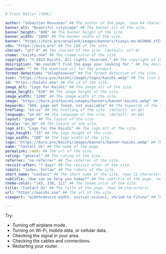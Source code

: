 ```yaml
---

# Front Matter (YAML)

author: "Sebastien Rousseau" ## The author of the page. (max 64 characters)
banner_alt: "Beautiful cityscape" ## The banner alt of the site.
banner_height: "600" ## The banner height of the site.
banner_width: "1000" ## The banner width of the site.
banner: "https://kura.pro/unsplash/images/banners/tianyi-ma-WiONHd_zYI4-unsplash.jpg" ## The banner of the site.
cdn: "https://kura.pro" ## The CDN of the site.
charset: "utf-8" ## The charset of the site. (default: utf-8)
cname: "kaishi.one" ## The cname value of the site
copyright: "© 2023 Kaishi. All rights reserved." ## The copyright of the site.
description: "We couldn’t find the page your looking for." ## The description of the site. (max 160 characters)
download: "" ## The download url for the product.
format-detection: "telephone=no" ## The format detection of the site.
icon: "https://kura.pro/kaishi/images/logos/kaishi.webp" ## The icon of the site in SVG format.
id: "https://kaishi.one" ## The id of the site.
image_alt: "Logo for Kaishi" ## The image alt of the site.
image_height: "630" ## The image height of the site.
image_width: "1200" ## The image width of the site.
image: "https://kura.pro/kaishi/images/banners/banner-kaishi.webp" ## The main image of the site in SVG format.
keywords: "404, page not found, not available" ## The keywords of the site. (comma separated, max 10 keywords)
hreflang: "en-us" ## The hreflang of the site. (default: en-gb)
language: "en-US" ## The language of the site. (default: en-GB)
layout: "page" ## The layout of the site.
locale: "en_US" ## The locale of the site.
logo_alt: "Logo for the Kaishi" ## The logo alt of the site.
logo_height: "33" ## The logo height of the site.
logo_width: "100" ## The logo width of the site.
logo: "https://kura.pro/kaishi/images/banners/banner-kaishi.webp" ## The logo of the site in SVG format.
name: "Contact Us" ## The name of the page.
permalink: /404/ ## The url of the site.
rating: "general" ## The rating of the site.
referrer: "no-referrer" ## The referrer of the site.
revisit-after: "7 days" ## The revisit after of the site.
robots: "index, follow" ## The robots of the site.
short_name: "contact" ## The short name of the site. (max 12 characters)
subtitle: "How can we help you today?" ## The subtitle of the page. (max 64 characters)
theme-color: "143, 250, 111" ## The theme color of the site.
title: "Contact Us" ## The title of the page. (max 64 characters)
url: "https://kaishi.one" ## The url of the site.
viewport: "width=device-width, initial-scale=1, shrink-to-fit=no" ## The viewport of the site.

---
```


Try:

- Turning off airplane mode.
- Turning on Wi-Fi, mobile data, or cellular data.
- Checking the signal in your area.
- Checking the cables and connections.
- Restarting your router.
